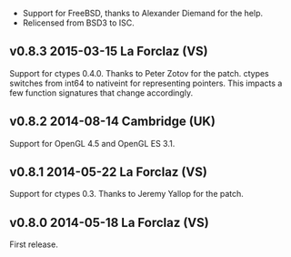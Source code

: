 


* Support for FreeBSD, thanks to Alexander Diemand for the help.
* Relicensed from BSD3 to ISC.


v0.8.3 2015-03-15 La Forclaz (VS)
---------------------------------

Support for ctypes 0.4.0. Thanks to Peter Zotov for the patch. ctypes
switches from int64 to nativeint for representing pointers. This
impacts a few function signatures that change accordingly.


v0.8.2 2014-08-14 Cambridge (UK)
--------------------------------

Support for OpenGL 4.5 and OpenGL ES 3.1.


v0.8.1 2014-05-22 La Forclaz (VS)
---------------------------------

Support for ctypes 0.3. Thanks to Jeremy Yallop for the patch.


v0.8.0 2014-05-18 La Forclaz (VS)
---------------------------------

First release.
